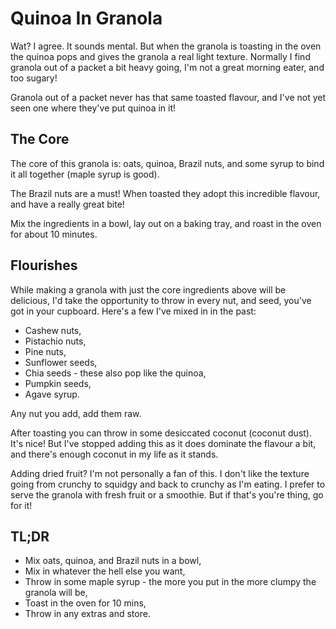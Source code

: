 # Quinoa In Granola

Wat? I agree. It sounds mental. But when the granola is toasting in the oven
the quinoa pops and gives the granola a real light texture. Normally I find
granola out of a packet a bit heavy going, I'm not a great morning eater, and
too sugary!

Granola out of a packet never has that same toasted flavour, and I've not yet
seen one where they've put quinoa in it!

## The Core

The core of this granola is: oats, quinoa, Brazil nuts, and some syrup to bind
it all together (maple syrup is good).

The Brazil nuts are a must! When toasted they adopt this incredible flavour,
and have a really great bite!

Mix the ingredients in a bowl, lay out on a baking tray, and roast in the oven
for about 10 minutes.

## Flourishes

While making a granola with just the core ingredients above will be delicious,
I'd take the opportunity to throw in every nut, and seed, you've got in your
cupboard.  Here's a few I've mixed in in the past:

- Cashew nuts,
- Pistachio nuts,
- Pine nuts,
- Sunflower seeds,
- Chia seeds - these also pop like the quinoa,
- Pumpkin seeds,
- Agave syrup.

Any nut you add, add them raw.

After toasting you can throw in some desiccated coconut (coconut dust).  It's
nice! But I've stopped adding this as it does dominate the flavour a bit, and
there's enough coconut in my life as it stands.

Adding dried fruit? I'm not personally a fan of this.  I don't like the texture
going from crunchy to squidgy and back to crunchy as I'm eating.  I prefer to
serve the granola with fresh fruit or a smoothie. But if that's you're thing,
go for it!

## TL;DR

- Mix oats, quinoa, and Brazil nuts in a bowl,
- Mix in whatever the hell else you want,
- Throw in some maple syrup - the more you put in the more clumpy the granola
  will be,
- Toast in the oven for 10 mins,
- Throw in any extras and store.

